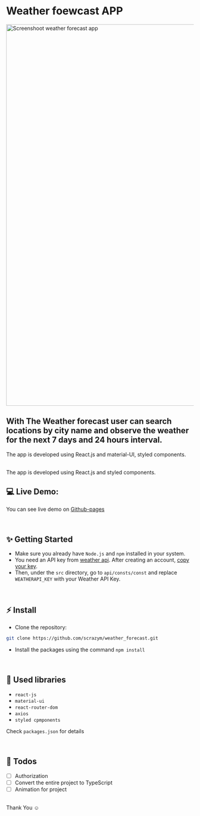 # Weather foewcast APP

<img width="1024" alt="Screenshoot weather forecast app" src="https://github.com/scrazym/weather_forecast/assets/76552079/06bd97e0-abd7-4839-8129-6d423688c788">

## With The Weather forecast user can search locations by city name and observe the weather for the next 7 days and 24 hours interval.

The app is developed using React.js and material-UI, styled components.

<br />
The app is developed using React.js and styled components.

<br/>

## 💻 Live Demo:

You can see live demo on [Github-pages](https://scrazym.github.io/weather_forecast/)

<br/>

## ✨ Getting Started

- Make sure you already have `Node.js` and `npm` installed in your system.
- You need an API key from [weather api](https://www.weatherapi.com/). After creating an account, [copy your key](https://www.weatherapi.com/my/).
- Then, under the `src` directory, go to `api/consts/const` and replace `WEATHERAPI_KEY` with your Weather API Key.

<br/>

## ⚡ Install

- Clone the repository:

```bash
git clone https://github.com/scrazym/weather_forecast.git

```

- Install the packages using the command `npm install`

<br/>

## 📙 Used libraries

- `react-js`
- `material-ui`
- `react-router-dom`
- `axios`
- `styled cpmponents`

Check `packages.json` for details

<br/>

## 📄 Todos

- [ ] Authorization
- [ ] Convert the entire project to TypeScript
- [ ] Animation for project

<br/>
Thank You ☺
